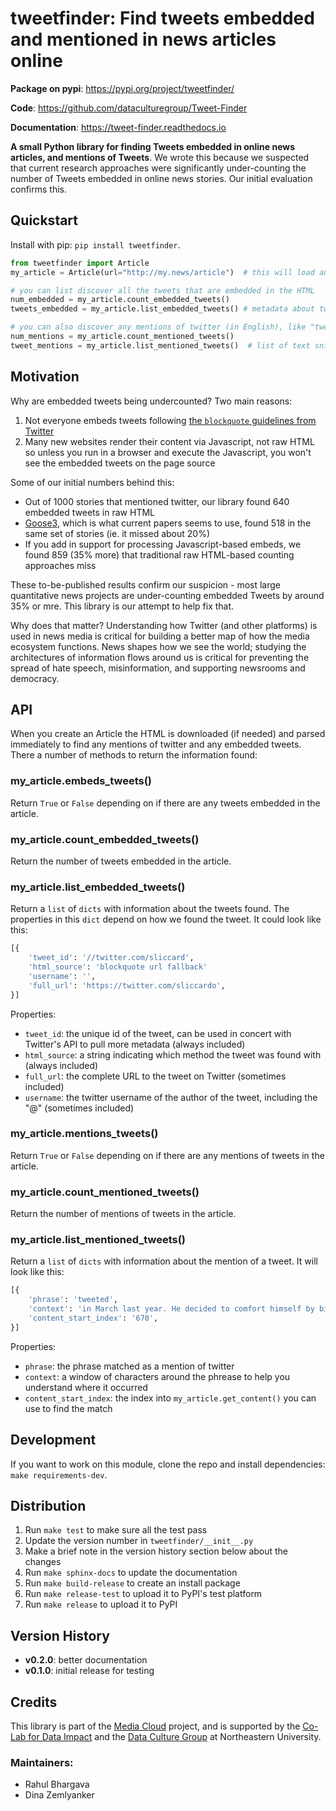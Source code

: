 tweetfinder: Find tweets embedded and mentioned in news articles online
=======================================================================

**Package on pypi**: https://pypi.org/project/tweetfinder/

**Code**: https://github.com/dataculturegroup/Tweet-Finder

**Documentation**: https://tweet-finder.readthedocs.io

**A small Python library for finding Tweets embedded in online news articles, and mentions of Tweets**. We wrote this
because we suspected that current research approaches were significantly under-counting the number of Tweets embedded 
in online news stories. Our initial evaluation confirms this.

Quickstart
----------

Install with pip: `pip install tweetfinder`.

```python
from tweetfinder import Article
my_article = Article(url="http://my.news/article")  # this will load and parse the article

# you can list discover all the tweets that are embedded in the HTML 
num_embedded = my_article.count_embedded_tweets()
tweets_embedded = my_article.list_embedded_tweets() # metadata about tweets that are embedded

# you can also discover any mentions of twitter (in English), like "tweeted that" or "in a retweet"
num_mentions = my_article.count_mentioned_tweets()
tweet_mentions = my_article.list_mentioned_tweets()  # list of text snippets that mention a tweet 
```


Motivation
----------

Why are embedded tweets being undercounted? Two main reasons:

1. Not everyone embeds tweets following [the `blockquote` guidelines from Twitter](https://help.twitter.com/en/using-twitter/how-to-embed-a-tweet) 
2. Many new websites render their content via Javascript, not raw HTML so unless you run in a browser and execute the 
    Javascript, you won't see the embedded tweets on the page source 

Some of our initial numbers behind this:  

* Out of 1000 stories that mentioned twitter, our library found 640 embedded tweets in raw HTML
* [Goose3](https://goose3.readthedocs.io/en/latest/), which is what current papers seems to use, found 518 in the same
   set of stories (ie. it missed about 20%)
* If you add in support for processing Javascript-based embeds, we found 859 (35% more) that traditional raw HTML-based
   counting approaches miss 
   
These to-be-published results confirm our suspicion - most large quantitative news projects are under-counting 
embedded Tweets by around 35% or mre. This library is our attempt to help fix that.

Why does that matter? Understanding how Twitter (and other platforms) is used in news media is critical for building
a better map of how the media ecosystem functions. News shapes how we see the world; studying the architectures of 
information flows around us is critical for preventing the spread of hate speech, misinformation, and supporting
newsrooms and democracy. 


API
---

When you create an Article the HTML is downloaded (if needed) and parsed immediately to find any mentions
of twitter and any embedded tweets. There a number of methods to return the information found:

### my_article.embeds_tweets()

Return `True` or `False` depending on if there are any tweets embedded in the article.

### my_article.count_embedded_tweets()

Return the number of tweets embedded in the article.

### my_article.list_embedded_tweets()

Return a `list` of `dicts` with information about the tweets found. The properties in this `dict` depend on how
we found the tweet. It could look like this:

```python
[{
    'tweet_id': '//twitter.com/sliccard',
    'html_source': 'blockquote url fallback'
    'username': '',
    'full_url': 'https://twitter.com/sliccardo',
}]
```

Properties:
  * `tweet_id`: the unique id of the tweet, can be used in concert with Twitter's API to pull more metadata (always included) 
  * `html_source`: a string indicating which method the tweet was found with (always included)
  * `full_url`: the complete URL to the tweet on Twitter (sometimes included)
  * `username`: the twitter username of the author of the tweet, including the "@" (sometimes included)

### my_article.mentions_tweets()

Return `True` or `False` depending on if there are any mentions of tweets in the article.

### my_article.count_mentioned_tweets()

Return the number of mentions of tweets in the article.

### my_article.list_mentioned_tweets()

Return a `list` of `dicts` with information about the mention of a tweet. It will look like this:

```python
[{
    'phrase': 'tweeted',
    'context': 'in March last year. He decided to comfort himself by bingeing on a favourite TV show. “I randomly tweeted something about putting on the first episode of a TV series. I’m slightly afraid to say that it was',
    'content_start_index': '670',
}]
```

Properties: 
  * `phrase`: the phrase matched as a mention of twitter 
  * `context`: a window of characters around the phrease to help you understand where it occurred
  * `content_start_index`: the index into `my_article.get_content()` you can use to find the match


Development
-----------

If you want to work on this module, clone the repo and install dependencies: `make requirements-dev`.

## Distribution

1. Run `make test` to make sure all the test pass
2. Update the version number in `tweetfinder/__init__.py`
3. Make a brief note in the version history section below about the changes
4. Run `make sphinx-docs` to update the documentation
4. Run `make build-release` to create an install package
5. Run `make release-test` to upload it to PyPI's test platform
6. Run `make release` to upload it to PyPI


Version History
---------------

* __v0.2.0__: better documentation
* __v0.1.0__: initial release for testing


Credits
-------

This library is part of the [Media Cloud](https://mediacloud.org) project, and is supported by the 
[Co-Lab for Data Impact](https://camd.northeastern.edu/research-scholarship-creative-practice/co-laboratory-for-data-impact/)
and the [Data Culture Group](https://dataculturegroup.org) at Northeastern University.

### Maintainers:
 * Rahul Bhargava
 * Dina Zemlyanker
